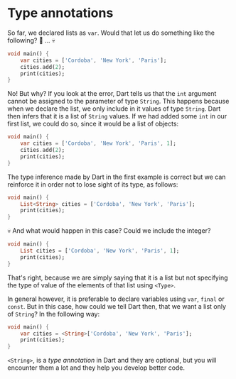 # Type annotations

So far, we declared lists as `var`. Would that let us do something like the following? 🤔 ... 💀

```dart
void main() {
    var cities = ['Cordoba', 'New York', 'Paris'];
    cities.add(2);
    print(cities);
}
```

No! But why? If you look at the error, Dart tells us that the `int` argument cannot be assigned to the parameter of type `String`. This happens because when we declare the list, we only include in it values of type `String`. Dart then infers that it is a list of `String` values. If we had added some `int` in our first list, we could do so, since it would be a list of objects:

```dart
void main() {
    var cities = ['Cordoba', 'New York', 'Paris', 1];
    cities.add(2);
    print(cities);
}
```

The type inference made by Dart in the first example is correct but we can reinforce it in order not to lose sight of its type, as follows:

```dart
void main() {
    List<String> cities = ['Cordoba', 'New York', 'Paris'];
    print(cities);
}
```

💀 And what would happen in this case? Could we include the integer?

```dart
void main() {
    List cities = ['Cordoba', 'New York', 'Paris', 1];
    print(cities);
}
```

That's right, because we are simply saying that it is a list but not specifying the type of value of the elements of that list using `<Type>`.

In general however, it is preferable to declare variables using `var`, `final` or `const`. But in this case, how could we tell Dart then, that we want a list only of `String`? In the following way:

```dart
void main() {
    var cities = <String>['Cordoba', 'New York', 'Paris'];
    print(cities);
}
```

`<String>`, is a _type annotation_ in Dart and they are optional, but you will encounter them a lot and they help you develop better code.
